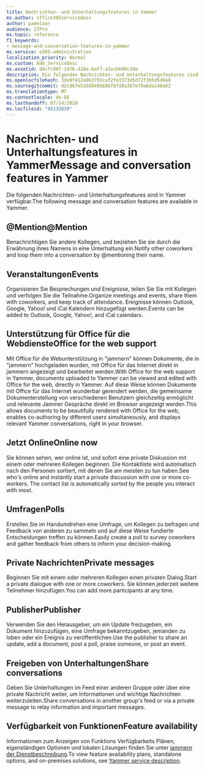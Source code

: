 ```yaml
---
title: Nachrichten- und Unterhaltungsfeatures in Yammer
ms.author: office365servicedesc
author: pamelaar
audience: ITPro
ms.topic: reference
f1_keywords:
- message-and-conversation-features-in-yammer
ms.service: o365-administration
localization_priority: Normal
ms.custom: Adm_ServiceDesc
ms.assetid: d4cfc96f-147b-410a-baf7-a1ecb690c3de
description: Die folgenden Nachrichten- und Unterhaltungsfeatures sind in Yammer verfügbar.
ms.openlocfilehash: 3da9f412a963793caf2fe3373d5d72f3b5d549a8
ms.sourcegitcommit: d2cd67e52dd646b68bfbfd8a387e70a6da140a62
ms.translationtype: MT
ms.contentlocale: de-DE
ms.lasthandoff: 07/14/2020
ms.locfileid: "45133039"
---
```

# <a name="message-and-conversation-features-in-yammer"></a><span data-ttu-id="3fceb-103">Nachrichten- und Unterhaltungsfeatures in Yammer</span><span class="sxs-lookup"><span data-stu-id="3fceb-103">Message and conversation features in Yammer</span></span>

<span data-ttu-id="3fceb-104">Die folgenden Nachrichten- und Unterhaltungsfeatures sind in Yammer verfügbar.</span><span class="sxs-lookup"><span data-stu-id="3fceb-104">The following message and conversation features are available in Yammer.</span></span>
  
## <a name="mention"></a><span data-ttu-id="3fceb-105">@Mention</span><span class="sxs-lookup"><span data-stu-id="3fceb-105">@Mention</span></span>

<span data-ttu-id="3fceb-106">Benachrichtigen Sie andere Kollegen, und beziehen Sie sie durch die Erwähnung ihres Namens in eine Unterhaltung ein.</span><span class="sxs-lookup"><span data-stu-id="3fceb-106">Notify other coworkers and loop them into a conversation by @mentioning their name.</span></span>

## <a name="events"></a><span data-ttu-id="3fceb-107">Veranstaltungen</span><span class="sxs-lookup"><span data-stu-id="3fceb-107">Events</span></span>

<span data-ttu-id="3fceb-108">Organisieren Sie Besprechungen und Ereignisse, teilen Sie Sie mit Kollegen und verfolgen Sie die Teilnahme.</span><span class="sxs-lookup"><span data-stu-id="3fceb-108">Organize meetings and events, share them with coworkers, and keep track of attendance.</span></span> <span data-ttu-id="3fceb-109">Ereignisse können Outlook, Google, Yahoo! und iCal Kalendern hinzugefügt werden.</span><span class="sxs-lookup"><span data-stu-id="3fceb-109">Events can be added to Outlook, Google, Yahoo!, and iCal calendars.</span></span>
  
## <a name="office-for-the-web-support"></a><span data-ttu-id="3fceb-110">Unterstützung für Office für die Webdienste</span><span class="sxs-lookup"><span data-stu-id="3fceb-110">Office for the web support</span></span>

<span data-ttu-id="3fceb-111">Mit Office für die Webunterstützung in "jammern" können Dokumente, die in "jammern" hochgeladen wurden, mit Office für das Internet direkt in jammern angezeigt und bearbeitet werden.</span><span class="sxs-lookup"><span data-stu-id="3fceb-111">With Office for the web support in Yammer, documents uploaded to Yammer can be viewed and edited with Office for the web, directly in Yammer.</span></span> <span data-ttu-id="3fceb-112">Auf diese Weise können Dokumente mit Office für das Internet wunderbar gerendert werden, die gemeinsame Dokumenterstellung von verschiedenen Benutzern gleichzeitig ermöglicht und relevante Jammer Gespräche direkt im Browser angezeigt werden.</span><span class="sxs-lookup"><span data-stu-id="3fceb-112">This allows documents to be beautifully rendered with Office for the web, enables co-authoring by different users simultaneously, and displays relevant Yammer conversations, right in your browser.</span></span>

## <a name="online-now"></a><span data-ttu-id="3fceb-113">Jetzt Online</span><span class="sxs-lookup"><span data-stu-id="3fceb-113">Online now</span></span>

<span data-ttu-id="3fceb-p103">Sie können sehen, wer online ist, und sofort eine private Diskussion mit einem oder mehreren Kollegen beginnen. Die Kontaktliste wird automatisch nach den Personen sortiert, mit denen Sie am meisten zu tun haben.</span><span class="sxs-lookup"><span data-stu-id="3fceb-p103">See who's online and instantly start a private discussion with one or more co-workers. The contact list is automatically sorted by the people you interact with most.</span></span>

## <a name="polls"></a><span data-ttu-id="3fceb-116">Umfragen</span><span class="sxs-lookup"><span data-stu-id="3fceb-116">Polls</span></span>

<span data-ttu-id="3fceb-117">Erstellen Sie im Handumdrehen eine Umfrage, um Kollegen zu befragen und Feedback von anderen zu sammeln und auf diese Weise fundierte Entscheidungen treffen zu können.</span><span class="sxs-lookup"><span data-stu-id="3fceb-117">Easily create a poll to survey coworkers and gather feedback from others to inform your decision-making.</span></span>
  
## <a name="private-messages"></a><span data-ttu-id="3fceb-118">Private Nachrichten</span><span class="sxs-lookup"><span data-stu-id="3fceb-118">Private messages</span></span>

<span data-ttu-id="3fceb-119">Beginnen Sie mit einem oder mehreren Kollegen einen privaten Dialog.</span><span class="sxs-lookup"><span data-stu-id="3fceb-119">Start a private dialogue with one or more coworkers.</span></span> <span data-ttu-id="3fceb-120">Sie können jederzeit weitere Teilnehmer hinzufügen.</span><span class="sxs-lookup"><span data-stu-id="3fceb-120">You can add more participants at any time.</span></span>

## <a name="publisher"></a><span data-ttu-id="3fceb-121">Publisher</span><span class="sxs-lookup"><span data-stu-id="3fceb-121">Publisher</span></span>

<span data-ttu-id="3fceb-122">Verwenden Sie den Herausgeber, um ein Update freizugeben, ein Dokument hinzuzufügen, eine Umfrage bekanntzugeben, jemanden zu loben oder ein Ereignis zu veröffentlichen.</span><span class="sxs-lookup"><span data-stu-id="3fceb-122">Use the publisher to share an update, add a document, post a poll, praise someone, or post an event.</span></span>
    
## <a name="share-conversations"></a><span data-ttu-id="3fceb-123">Freigeben von Unterhaltungen</span><span class="sxs-lookup"><span data-stu-id="3fceb-123">Share conversations</span></span>

<span data-ttu-id="3fceb-124">Geben Sie Unterhaltungen im Feed einer anderen Gruppe oder über eine private Nachricht weiter, um Informationen und wichtige Nachrichten weiterzuleiten.</span><span class="sxs-lookup"><span data-stu-id="3fceb-124">Share conversations in another group's feed or via a private message to relay information and important messages.</span></span>
  
## <a name="feature-availability"></a><span data-ttu-id="3fceb-125">Verfügbarkeit von Funktionen</span><span class="sxs-lookup"><span data-stu-id="3fceb-125">Feature availability</span></span>

<span data-ttu-id="3fceb-126">Informationen zum Anzeigen von Funktions Verfügbarkeits Plänen, eigenständigen Optionen und lokalen Lösungen finden Sie unter [jammern der Dienstbeschreibung](yammer-service-description.md).</span><span class="sxs-lookup"><span data-stu-id="3fceb-126">To view feature availability plans, standalone options, and on-premises solutions, see [Yammer service description](yammer-service-description.md).</span></span>
  